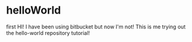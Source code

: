 # helloWorld
first
HI! I have been using bitbucket but now I'm not! This is me trying out the hello-world repository tutorial!
